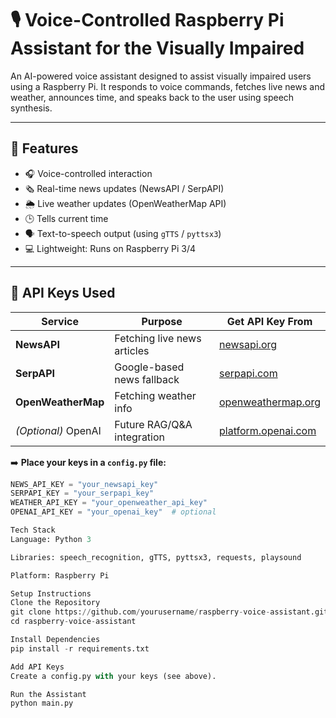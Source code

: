 # 🎙️ Voice-Controlled Raspberry Pi Assistant for the Visually Impaired

An AI-powered voice assistant designed to assist visually impaired users using a Raspberry Pi. It responds to voice commands, fetches live news and weather, announces time, and speaks back to the user using speech synthesis.

---

## 🚀 Features

- 🎧 Voice-controlled interaction
- 🗞️ Real-time news updates (NewsAPI / SerpAPI)
- 🌦️ Live weather updates (OpenWeatherMap API)
- 🕒 Tells current time
- 🗣️ Text-to-speech output (using `gTTS` / `pyttsx3`)
- 💻 Lightweight: Runs on Raspberry Pi 3/4

---

## 🔐 API Keys Used

| Service             | Purpose                    | Get API Key From                             |
|---------------------|-----------------------------|-----------------------------------------------|
| **NewsAPI**         | Fetching live news articles | [newsapi.org](https://newsapi.org/)           |
| **SerpAPI**         | Google-based news fallback  | [serpapi.com](https://serpapi.com/)           |
| **OpenWeatherMap**  | Fetching weather info       | [openweathermap.org](https://openweathermap.org/) |
| *(Optional)* OpenAI | Future RAG/Q&A integration  | [platform.openai.com](https://platform.openai.com/) |

➡️ **Place your keys in a `config.py` file:**
```python
NEWS_API_KEY = "your_newsapi_key"
SERPAPI_KEY = "your_serpapi_key"
WEATHER_API_KEY = "your_openweather_api_key"
OPENAI_API_KEY = "your_openai_key"  # optional

Tech Stack
Language: Python 3

Libraries: speech_recognition, gTTS, pyttsx3, requests, playsound

Platform: Raspberry Pi

Setup Instructions
Clone the Repository
git clone https://github.com/yourusername/raspberry-voice-assistant.git
cd raspberry-voice-assistant

Install Dependencies
pip install -r requirements.txt

Add API Keys
Create a config.py with your keys (see above).

Run the Assistant
python main.py

